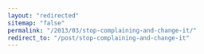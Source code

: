 ```yaml
---
layout: "redirected"
sitemap: "false"
permalink: "/2013/03/stop-complaining-and-change-it/"
redirect_to: "/post/stop-complaining-and-change-it"
---
```




